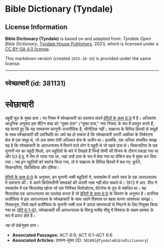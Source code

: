 # Bible Dictionary (Tyndale)

## License Information

**Bible Dictionary (Tyndale)** is based on and adapted from: _Tyndale Open Bible Dictionary_, [Tyndale House Publishers](https://tyndaleopenresources.com/), 2023, which is licensed under a [CC BY-SA 4.0 license](https://creativecommons.org/licenses/by-sa/4.0/legalcode.en).

This markdown version (created `2025-10-16`) is provided under the same license.



--------------------------------

## स्वेच्छाचारी (id: 381131)

स्वेछाचारी
==========

यहूदी मूल के मुक्त दास। नए नियम में स्वेच्छाचारी का एकमात्र संदर्भ [प्रेरितों के काम 6:9](https://ref.ly/Acts6:9) में है। अधिकांश आधुनिक अनुवाद इस लैटिन शब्द को "मुक्त दास" ("मुक्त दास," नया नियम) के रूप में प्रस्तुत करते हैं, यह मानते हुए कि यह नामकरण कानूनी\-राजनीतिक है, भौगोलिक नहीं। साम्राज्य के विभिन्न हिस्सों से समूहों के साथ स्वेच्छाचारी की उपस्थिति का अर्थ यह हो सकता है कि स्वेच्छाचारी उत्तरी अफ्रीका के लिबेराटम क्षेत्र से एक समूह थे, जो उस समय रोमी अधिकार क्षेत्र के अधीन था। हालांकि, एक अधिक संभावित समझ यह है कि स्वेच्छाचारी के आराधनालय में मिलने वाले लोग वे यहूदी थे जो पहले दास थे। सिकन्दरिया के एक यूनानी मत का यहूदी फिलो, उन यहूदियों के बारे में लिखते हैं जिन्हें पोम्पी की विजय के दौरान पकड़ा गया था और 63 ई.पू. में रोम ले जाया गया था, जहां उन्हें दास के रूप में बेचा गया था लेकिन बाद में मुक्त कर दिया गया। जब इन यहूदियों को स्वतंत्र किया गया, तो वे साम्राज्य के विभिन्न हिस्सों में बस गए: कुरेने, सिकन्दरिया, किलिकिया और एशिया।

[प्रेरितों के काम 6:9](https://ref.ly/Acts6:9) के अनुसार, इन यूनानी\-भाषी यहूदियों ने, यरूशलेम में अपने स्वयं के एक आराधनालय में उपासना की। वे अपने फिलिस्तीनी समकक्षों की अरामी भाषा नहीं बोल सकते थे। 1913 में आर. वील ने यरूशलेम में एक शिलालेख खोजा जो एक निश्चित थियोडोटस, वेटेनोस के पुत्र से संबंधित था। यह शिलालेख एक आराधनालय का उल्लेख करता है जो [प्रेरितों के काम 6:9](https://ref.ly/Acts6:9) के विवरण के अनुरूप है। प्रारंभिक कलीसिया ने इस आराधनालय के स्वेच्छाचारी के साथ अपने विश्वास पर बहस करना आवश्यक समझा। स्तिफनुस, जिसे पहले कलीसिया के यूनानी\-भाषी तत्व में उत्पन्न समस्याओं से निपटने के लिए नियुक्त किया गया था ([प्रेरि 6:1–6](https://ref.ly/Acts6:1-Acts6:6)), स्वेच्छाचारी की आराधनालय के विरुद्ध मसीह यीशु में विश्वास के सक्षम प्रवक्ता के रूप में प्रकट होते हैं।

*यह भी देखें* मुक्त दास।

* **Associated Passages:** ACT 6:9; ACT 6:1–ACT 6:6
* **Associated Articles:** दासत्व-मुक्त (ID: `381091@TyndaleBibleDictionary`)


